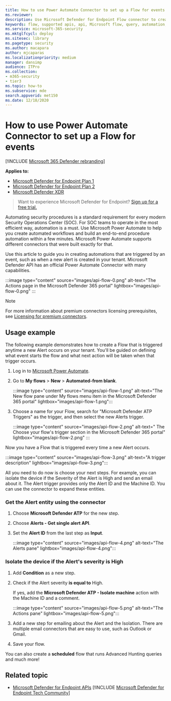 ```yaml
---
title: How to use Power Automate Connector to set up a Flow for events
ms.reviewer: 
description: Use Microsoft Defender for Endpoint Flow connector to create a flow that will be triggered anytime a new event occurs on your tenant.
keywords: flow, supported apis, api, Microsoft flow, query, automation, power automate
ms.service: microsoft-365-security
ms.mktglfcycl: deploy
ms.sitesec: library
ms.pagetype: security
ms.author: macapara
author: mjcaparas
ms.localizationpriority: medium
manager: dansimp
audience: ITPro
ms.collection: 
- m365-security
- tier3
ms.topic: how-to
ms.subservice: mde
search.appverid: met150
ms.date: 12/18/2020
---
```


# How to use Power Automate Connector to set up a Flow for events

[!INCLUDE [Microsoft 365 Defender rebranding](../../includes/microsoft-defender.md)]

**Applies to:**
- [Microsoft Defender for Endpoint Plan 1](https://go.microsoft.com/fwlink/p/?linkid=2154037)
- [Microsoft Defender for Endpoint Plan 2](https://go.microsoft.com/fwlink/p/?linkid=2154037)
- [Microsoft Defender XDR](https://go.microsoft.com/fwlink/?linkid=2118804)

> Want to experience Microsoft Defender for Endpoint? [Sign up for a free trial.](https://signup.microsoft.com/create-account/signup?products=7f379fee-c4f9-4278-b0a1-e4c8c2fcdf7e&ru=https://aka.ms/MDEp2OpenTrial?ocid=docs-wdatp-exposedapis-abovefoldlink)

Automating security procedures is a standard requirement for every modern Security Operations Center (SOC). For SOC teams to operate in the most efficient way, automation is a must. Use Microsoft Power Automate to help you create automated workflows and build an end-to-end procedure automation within a few minutes. Microsoft Power Automate supports different connectors that were built exactly for that.  

Use this article to guide you in creating automations that are triggered by an event, such as when a new alert is created in your tenant. Microsoft Defender API has an official Power Automate Connector with many capabilities. 

:::image type="content" source="images/api-flow-0.png" alt-text="The Actions page in the Microsoft Defender 365 portal" lightbox="images/api-flow-0.png" :::

> [!NOTE]
> For more information about premium connectors licensing prerequisites, see [Licensing for premium connectors](/power-automate/triggers-introduction#licensing-for-premium-connectors).

## Usage example

The following example demonstrates how to create a Flow that is triggered anytime a new Alert occurs on your tenant. You'll be guided on defining what event starts the flow and what next action will be taken when that trigger occurs.  

1. Log in to [Microsoft Power Automate](https://make.powerautomate.com).

2. Go to **My flows** \> **New** \> **Automated-from blank**.

    :::image type="content" source="images/api-flow-1.png" alt-text="The New flow pane under My flows menu item in the Microsoft Defender 365 portal" lightbox="images/api-flow-1.png":::

3. Choose a name for your Flow, search for "Microsoft Defender ATP Triggers" as the trigger, and then select the new Alerts trigger.

    :::image type="content" source="images/api-flow-2.png" alt-text=" The Choose your flow's trigger section in the Microsoft Defender 365 portal" lightbox="images/api-flow-2.png" :::

Now you have a Flow that is triggered every time a new Alert occurs.

:::image type="content" source="images/api-flow-3.png" alt-text="A trigger description" lightbox="images/api-flow-3.png":::

All you need to do now is choose your next steps.
For example, you can isolate the device if the Severity of the Alert is High and send an email about it.
The Alert trigger provides only the Alert ID and the Machine ID. You can use the connector to expand these entities.

### Get the Alert entity using the connector

1. Choose **Microsoft Defender ATP** for the new step.

2. Choose **Alerts - Get single alert API**.

3. Set the **Alert ID** from the last step as **Input**.

    :::image type="content" source="images/api-flow-4.png" alt-text="The Alerts pane"  lightbox="images/api-flow-4.png":::

### Isolate the device if the Alert's severity is High

1. Add **Condition** as a new step.

2. Check if the Alert severity **is equal to** High.

   If yes, add the **Microsoft Defender ATP - Isolate machine** action with the Machine ID and a comment.

    :::image type="content" source="images/api-flow-5.png" alt-text="The Actions pane"  lightbox="images/api-flow-5.png":::

3. Add a new step for emailing about the Alert and the Isolation. There are multiple email connectors that are easy to use, such as Outlook or Gmail.

4. Save your flow.

You can also create a **scheduled** flow that runs Advanced Hunting queries and much more!

## Related topic
- [Microsoft Defender for Endpoint APIs](apis-intro.md)
[!INCLUDE [Microsoft Defender for Endpoint Tech Community](../../includes/defender-mde-techcommunity.md)]
